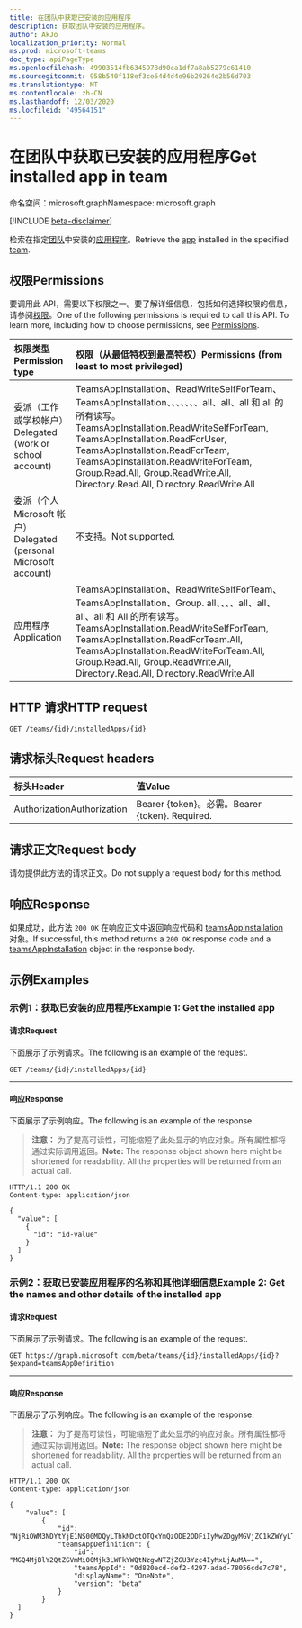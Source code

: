 ```yaml
---
title: 在团队中获取已安装的应用程序
description: 获取团队中安装的应用程序。
author: AkJo
localization_priority: Normal
ms.prod: microsoft-teams
doc_type: apiPageType
ms.openlocfilehash: 49903514fb6345978d90ca1df7a8ab5279c61410
ms.sourcegitcommit: 958b540f118ef3ce64d4d4e96b29264e2b56d703
ms.translationtype: MT
ms.contentlocale: zh-CN
ms.lasthandoff: 12/03/2020
ms.locfileid: "49564151"
---
```

# <a name="get-installed-app-in-team"></a><span data-ttu-id="b48c9-103">在团队中获取已安装的应用程序</span><span class="sxs-lookup"><span data-stu-id="b48c9-103">Get installed app in team</span></span>

<span data-ttu-id="b48c9-104">命名空间：microsoft.graph</span><span class="sxs-lookup"><span data-stu-id="b48c9-104">Namespace: microsoft.graph</span></span>

[!INCLUDE [beta-disclaimer](../../includes/beta-disclaimer.md)]

<span data-ttu-id="b48c9-105">检索在指定[团队](../resources/team.md)中安装的[应用程序](../resources/teamsappinstallation.md)。</span><span class="sxs-lookup"><span data-stu-id="b48c9-105">Retrieve the [app](../resources/teamsappinstallation.md) installed in the specified [team](../resources/team.md).</span></span>

## <a name="permissions"></a><span data-ttu-id="b48c9-106">权限</span><span class="sxs-lookup"><span data-stu-id="b48c9-106">Permissions</span></span>

<span data-ttu-id="b48c9-p101">要调用此 API，需要以下权限之一。要了解详细信息，包括如何选择权限的信息，请参阅[权限](/graph/permissions-reference)。</span><span class="sxs-lookup"><span data-stu-id="b48c9-p101">One of the following permissions is required to call this API. To learn more, including how to choose permissions, see [Permissions](/graph/permissions-reference).</span></span>

|<span data-ttu-id="b48c9-109">权限类型</span><span class="sxs-lookup"><span data-stu-id="b48c9-109">Permission type</span></span>      | <span data-ttu-id="b48c9-110">权限（从最低特权到最高特权）</span><span class="sxs-lookup"><span data-stu-id="b48c9-110">Permissions (from least to most privileged)</span></span>              |
|:--------------------|:---------------------------------------------------------|
|<span data-ttu-id="b48c9-111">委派（工作或学校帐户）</span><span class="sxs-lookup"><span data-stu-id="b48c9-111">Delegated (work or school account)</span></span> | <span data-ttu-id="b48c9-112">TeamsAppInstallation、ReadWriteSelfForTeam、TeamsAppInstallation、、、、、、、all、all、all 和 all 的所有读写。</span><span class="sxs-lookup"><span data-stu-id="b48c9-112">TeamsAppInstallation.ReadWriteSelfForTeam, TeamsAppInstallation.ReadForUser, TeamsAppInstallation.ReadForTeam, TeamsAppInstallation.ReadWriteForTeam, Group.Read.All, Group.ReadWrite.All, Directory.Read.All, Directory.ReadWrite.All</span></span> |
|<span data-ttu-id="b48c9-113">委派（个人 Microsoft 帐户）</span><span class="sxs-lookup"><span data-stu-id="b48c9-113">Delegated (personal Microsoft account)</span></span> | <span data-ttu-id="b48c9-114">不支持。</span><span class="sxs-lookup"><span data-stu-id="b48c9-114">Not supported.</span></span>    |
|<span data-ttu-id="b48c9-115">应用程序</span><span class="sxs-lookup"><span data-stu-id="b48c9-115">Application</span></span> | <span data-ttu-id="b48c9-116">TeamsAppInstallation、ReadWriteSelfForTeam、TeamsAppInstallation、Group. all、、、、all、all、all、all 和 All 的所有读写。</span><span class="sxs-lookup"><span data-stu-id="b48c9-116">TeamsAppInstallation.ReadWriteSelfForTeam, TeamsAppInstallation.ReadForTeam.All, TeamsAppInstallation.ReadWriteForTeam.All, Group.Read.All, Group.ReadWrite.All, Directory.Read.All, Directory.ReadWrite.All</span></span> |

## <a name="http-request"></a><span data-ttu-id="b48c9-117">HTTP 请求</span><span class="sxs-lookup"><span data-stu-id="b48c9-117">HTTP request</span></span>

<!-- { "blockType": "ignored" } -->

```http
GET /teams/{id}/installedApps/{id}
```

## <a name="request-headers"></a><span data-ttu-id="b48c9-118">请求标头</span><span class="sxs-lookup"><span data-stu-id="b48c9-118">Request headers</span></span>

| <span data-ttu-id="b48c9-119">标头</span><span class="sxs-lookup"><span data-stu-id="b48c9-119">Header</span></span>       | <span data-ttu-id="b48c9-120">值</span><span class="sxs-lookup"><span data-stu-id="b48c9-120">Value</span></span> |
|:---------------|:--------|
| <span data-ttu-id="b48c9-121">Authorization</span><span class="sxs-lookup"><span data-stu-id="b48c9-121">Authorization</span></span>  | <span data-ttu-id="b48c9-p102">Bearer {token}。必需。</span><span class="sxs-lookup"><span data-stu-id="b48c9-p102">Bearer {token}. Required.</span></span>  |

## <a name="request-body"></a><span data-ttu-id="b48c9-124">请求正文</span><span class="sxs-lookup"><span data-stu-id="b48c9-124">Request body</span></span>

<span data-ttu-id="b48c9-125">请勿提供此方法的请求正文。</span><span class="sxs-lookup"><span data-stu-id="b48c9-125">Do not supply a request body for this method.</span></span>

## <a name="response"></a><span data-ttu-id="b48c9-126">响应</span><span class="sxs-lookup"><span data-stu-id="b48c9-126">Response</span></span>

<span data-ttu-id="b48c9-127">如果成功，此方法 `200 OK` 在响应正文中返回响应代码和 [teamsAppInstallation](../resources/teamsappinstallation.md) 对象。</span><span class="sxs-lookup"><span data-stu-id="b48c9-127">If successful, this method returns a `200 OK` response code and a [teamsAppInstallation](../resources/teamsappinstallation.md) object in the response body.</span></span>

## <a name="examples"></a><span data-ttu-id="b48c9-128">示例</span><span class="sxs-lookup"><span data-stu-id="b48c9-128">Examples</span></span>

### <a name="example-1-get-the-installed-app"></a><span data-ttu-id="b48c9-129">示例1：获取已安装的应用程序</span><span class="sxs-lookup"><span data-stu-id="b48c9-129">Example 1: Get the installed app</span></span>
#### <a name="request"></a><span data-ttu-id="b48c9-130">请求</span><span class="sxs-lookup"><span data-stu-id="b48c9-130">Request</span></span>

<span data-ttu-id="b48c9-131">下面展示了示例请求。</span><span class="sxs-lookup"><span data-stu-id="b48c9-131">The following is an example of the request.</span></span>

<!-- {
  "blockType": "request",
  "name": "get_installed_teams_apps"
}-->

```msgraph-interactive
GET /teams/{id}/installedApps/{id}
```

---

#### <a name="response"></a><span data-ttu-id="b48c9-132">响应</span><span class="sxs-lookup"><span data-stu-id="b48c9-132">Response</span></span>

<span data-ttu-id="b48c9-133">下面展示了示例响应。</span><span class="sxs-lookup"><span data-stu-id="b48c9-133">The following is an example of the response.</span></span>
><span data-ttu-id="b48c9-p103">**注意：** 为了提高可读性，可能缩短了此处显示的响应对象。所有属性都将通过实际调用返回。</span><span class="sxs-lookup"><span data-stu-id="b48c9-p103">**Note:** The response object shown here might be shortened for readability. All the properties will be returned from an actual call.</span></span>
<!-- {
  "blockType": "response",
  "name": "get_installed_teams_apps",
  "truncated": true,
  "@odata.type": "microsoft.graph.teamsAppInstallation",
  "isCollection": false
} -->

```http
HTTP/1.1 200 OK
Content-type: application/json

{
  "value": [
    {
      "id": "id-value"
    }
  ]
}
```

### <a name="example-2-get-the-names-and-other-details-of-the-installed-app"></a><span data-ttu-id="b48c9-136">示例2：获取已安装应用程序的名称和其他详细信息</span><span class="sxs-lookup"><span data-stu-id="b48c9-136">Example 2: Get the names and other details of the installed app</span></span>

#### <a name="request"></a><span data-ttu-id="b48c9-137">请求</span><span class="sxs-lookup"><span data-stu-id="b48c9-137">Request</span></span>

<span data-ttu-id="b48c9-138">下面展示了示例请求。</span><span class="sxs-lookup"><span data-stu-id="b48c9-138">The following is an example of the request.</span></span>

<!-- {
  "blockType": "request",
  "name": "get_installed_teams_apps_expand"
}-->

```msgraph-interactive
GET https://graph.microsoft.com/beta/teams/{id}/installedApps/{id}?$expand=teamsAppDefinition
```

---

#### <a name="response"></a><span data-ttu-id="b48c9-139">响应</span><span class="sxs-lookup"><span data-stu-id="b48c9-139">Response</span></span>

<span data-ttu-id="b48c9-140">下面展示了示例响应。</span><span class="sxs-lookup"><span data-stu-id="b48c9-140">The following is an example of the response.</span></span>

><span data-ttu-id="b48c9-p104">**注意：** 为了提高可读性，可能缩短了此处显示的响应对象。所有属性都将通过实际调用返回。</span><span class="sxs-lookup"><span data-stu-id="b48c9-p104">**Note:** The response object shown here might be shortened for readability. All the properties will be returned from an actual call.</span></span>
<!-- {
  "blockType": "response",
  "name": "get_installed_teams_apps_expand",
  "truncated": true,
  "@odata.type": "microsoft.graph.teamsAppInstallation",
  "isCollection": false
} -->

```http
HTTP/1.1 200 OK
Content-type: application/json

{
    "value": [
        {
            "id": "NjRiOWM3NDYtYjE1NS00MDQyLThkNDctOTQxYmQzODE2ODFiIyMwZDgyMGVjZC1kZWYyLTQyOTctYWRhZC03ODA1NmNkZTdjNzg=",
            "teamsAppDefinition": {
                "id": "MGQ4MjBlY2QtZGVmMi00Mjk3LWFkYWQtNzgwNTZjZGU3Yzc4IyMxLjAuMA==",
                "teamsAppId": "0d820ecd-def2-4297-adad-78056cde7c78",
                "displayName": "OneNote",
                "version": "beta"
            }
        }
  ]
}
```

<!-- uuid: 8fcb5dbc-d5aa-4681-8e31-b001d5168d79
2015-10-25 14:57:30 UTC -->
<!-- {
  "type": "#page.annotation",
  "description": "List owners",
  "keywords": "",
  "section": "documentation",
  "tocPath": "",
  "suppressions": [
  ]
}-->

